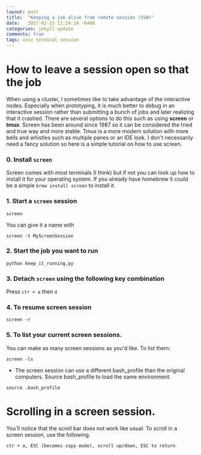 ```yaml
---
layout: post
title:  "Keeping a job alive from remote session (SSH)"
date:   2017-02-15 11:24:14 -0400
categories: jekyll update
comments: true
tags: unix terminal session
---
```


# How to leave a session open so that the job

When using a cluster, I sometimes like to take advantage of the interactive nodes. Especially when prototyping, it is much better to debug in an interactive session rather than submitting a bunch of jobs and later realizing that it crashed. There are several options to do this such as using __screen__ or __tmux__. Screen has been around since 1987 so it can be considered the tried and true way and more stable. Tmux is a more modern solution with more bells and whistles such as multiple panes or an IDE look. I don't necessarily need a fancy solution so here is a simple tutorial on how to use screen.

### 0. Install `screen`
Screen comes with most terminals (I think) but if not you can look up how to install it for your operating system. If you already have homebrew it could be a simple `brew install screen` to install it.

### 1. Start a `screen` session
```
screen
```

You can give it a name with

```
screen -t MyScreenSession
```

### 2. Start the job you want to run
```
python keep_it_running.py
```

### 3. Detach `screen` using the following key combination
Press `ctr + a` then `d`


### 4. To resume screen session
```
screen -r
```

### 5. To list your current screen sessions.
You can make as many screen sessions as you'd like. To list them:
```
screen -ls
```


* The screen session can use a different bash_profile than the original computers. Source bash_profile to load the same environment.
```
source .bash_profile
```

# Scrolling in a screen session.
You'll notice that the scroll bar does not work like usual. To scroll in a screen session, use the following.
```
ctr + a, ESC (becomes copy mode), scroll up/down, ESC to return
```
